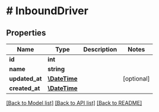 # # InboundDriver

## Properties

Name | Type | Description | Notes
------------ | ------------- | ------------- | -------------
**id** | **int** |  | 
**name** | **string** |  | 
**updated_at** | [**\DateTime**](\DateTime.md) |  | [optional] 
**created_at** | [**\DateTime**](\DateTime.md) |  | 

[[Back to Model list]](../../README.md#documentation-for-models) [[Back to API list]](../../README.md#documentation-for-api-endpoints) [[Back to README]](../../README.md)


